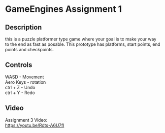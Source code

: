 # GameEngines Assignment 1
## Description
this is a puzzle platformer type game where your goal is to make your way to the end as fast as posable. This prototype has platforms, start points, end points and checkpoints.

## Controls 
WASD  - Movement\
Aero Keys - rotation\
ctrl + Z - Undo\
ctrl + Y - Redo

## Video
Assignment 3 Video:\
https://youtu.be/Rdts-A6U7fI
